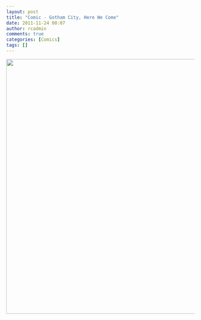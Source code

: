 ```yaml
---
layout: post
title: "Comic - Gotham City, Here We Come"
date: 2011-11-24 00:07
author: rcadmin
comments: true
categories: [Comics]
tags: []
---
```

<a href="http://bitsmack.com/comics/2011/11/23/comic-gotham-city-here-we-come/ ?"><img src="http://dl.bitsmack.com/uploads/2011/11/20111123.jpg" alt="" title="There aren't enough people doing comics for that subset of the population that enjoys teen dramas AND Batman." width="680" height="680" class="alignnone size-full wp-image-2301" /></a>

